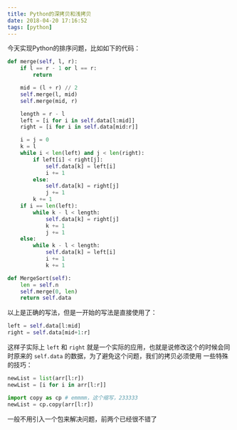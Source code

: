 ```yaml
---
title: Python的深拷贝和浅拷贝
date: 2018-04-20 17:16:52
tags: [python]
---
```


今天实现Python的排序问题，比如如下的代码：

```py
def merge(self, l, r):
    if l == r - 1 or l == r:
        return

    mid = (l + r) // 2
    self.merge(l, mid)
    self.merge(mid, r)

    length = r - l
    left = [i for i in self.data[l:mid]]
    right = [i for i in self.data[mid:r]]

    i = j = 0
    k = l
    while i < len(left) and j < len(right):
        if left[i] < right[j]:
            self.data[k] = left[i]
            i += 1
        else:
            self.data[k] = right[j]
            j += 1
        k += 1
    if i == len(left):
        while k - l < length:
            self.data[k] = right[j]
            k += 1
            j += 1
    else:
        while k - l < length:
            self.data[k] = left[i]
            i += 1
            k += 1

def MergeSort(self):
    len = self.n
    self.merge(0, len)
    return self.data
```

以上是正确的写法，但是一开始的写法是直接使用了：

```py
left = self.data[l:mid]
right = self.data[mid+1:r]
```
这样子实际上 ` left ` 和 ` right ` 就是一个实际的应用，也就是说修改这个的时候会同时原来的 ` self.data `
的数据，为了避免这个问题，我们的拷贝必须使用 一些特殊的技巧：

    
```py 
newList = list(arr[l:r])
newList = [i for i in arr[l:r]]

import copy as cp # emmmm，这个缩写，233333
newList = cp.copy(arr[l:r])
```
一般不用引入一个包来解决问题，前两个已经很不错了

